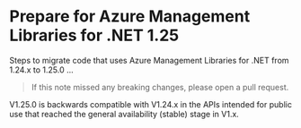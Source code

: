 # Prepare for Azure Management Libraries for .NET 1.25 #

Steps to migrate code that uses Azure Management Libraries for .NET from 1.24.x to 1.25.0 ...

> If this note missed any breaking changes, please open a pull request.


V1.25.0 is backwards compatible with V1.24.x in the APIs intended for public use that reached the general availability (stable) stage in V1.x. 
